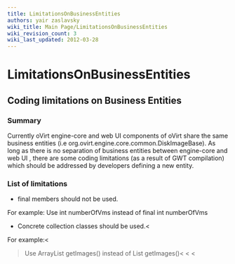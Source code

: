 ```yaml
---
title: LimitationsOnBusinessEntities
authors: yair zaslavsky
wiki_title: Main Page/LimitationsOnBusinessEntities
wiki_revision_count: 3
wiki_last_updated: 2012-03-28
---
```


# LimitationsOnBusinessEntities

## Coding limitations on Business Entities

### Summary

Currently oVirt engine-core and web UI components of oVirt share the same business entities (i.e org.ovirt.engine.core.common.DiskImageBase). As long as there is no separation of business entities between engine-core and web UI , there are some coding limitations (as a result of GWT compilation) which should be addressed by developers defining a new entity.

### List of limitations

*   final members should not be used.

For example:
Use int numberOfVms instead of final int numberOfVms

*   Concrete collection classes should be used.<
    >

For example:<
> Use ArrayList<DiskImage> getImages() instead of List<DiskImage> getImages()<
><
><
>
